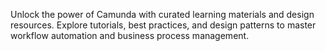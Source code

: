 Unlock the power of Camunda with curated learning materials and design resources. Explore tutorials, best practices, and design patterns to master workflow automation and business process management.
